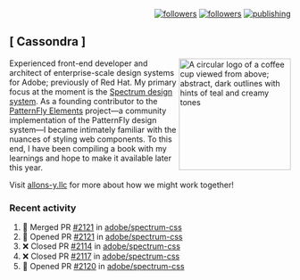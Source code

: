 <p align="right"><a rel="me" href="https://front-end.social/@castastrophe">
    <img alt="followers" title="Follow me on Mastodon" src="https://img.shields.io/mastodon/follow/109297102751309835?domain=https%3A%2F%2Ffront-end.social&label=Follow&logo=mastodon&logoColor=white&style=for-the-badge&labelColor=008080&color=006969"/></a>
  <a href="https://codepen.io/castastrophe/">
    <img alt="followers" title="Follow me on CodePen" src="https://img.shields.io/badge/16-1?color=640464&labelColor=7c007c&style=for-the-badge&logo=codepen&label=Follow"/></a>
<a href="https://castastrophe.medium.com/">
    <img alt="publishing" title="View articles on Medium" src="https://img.shields.io/badge/107-1?color=666&labelColor=444&label=subscribe&logo=medium&logoColor=white&style=for-the-badge"/></a>
</p>

## [&nbsp;Cassondra&nbsp;]

<img align="right" src="https://github-production-user-asset-6210df.s3.amazonaws.com/1840295/253016758-ba468774-1cd3-42c2-8f43-947b5eeb5edf.png" height="200" alt="A circular logo of a coffee cup viewed from above; abstract, dark outlines with hints of teal and creamy tones">

Experienced front-end developer and architect of enterprise-scale design systems for Adobe; previously of Red Hat. My primary focus at the moment is the [Spectrum design system](https://github.com/adobe/spectrum-css). As a founding contributor to the [PatternFly&nbsp;Elements](https://github.com/patternfly/patternfly-elements) project&mdash;a community implementation of the PatternFly design system&mdash;I became intimately familiar with the nuances of styling web components. To this end, I have been compiling a book with my learnings and hope to make it available later this year.

Visit [allons-y.llc](http://allons-y.llc/) for more about how we might work together!

### Recent activity

<!--START_SECTION:activity-->
1. 🎉 Merged PR [#2121](https://github.com/adobe/spectrum-css/pull/2121) in [adobe/spectrum-css](https://github.com/adobe/spectrum-css)
2. 💪 Opened PR [#2121](https://github.com/adobe/spectrum-css/pull/2121) in [adobe/spectrum-css](https://github.com/adobe/spectrum-css)
3. ❌ Closed PR [#2114](https://github.com/adobe/spectrum-css/pull/2114) in [adobe/spectrum-css](https://github.com/adobe/spectrum-css)
4. ❌ Closed PR [#2117](https://github.com/adobe/spectrum-css/pull/2117) in [adobe/spectrum-css](https://github.com/adobe/spectrum-css)
5. 💪 Opened PR [#2120](https://github.com/adobe/spectrum-css/pull/2120) in [adobe/spectrum-css](https://github.com/adobe/spectrum-css)
<!--END_SECTION:activity-->
